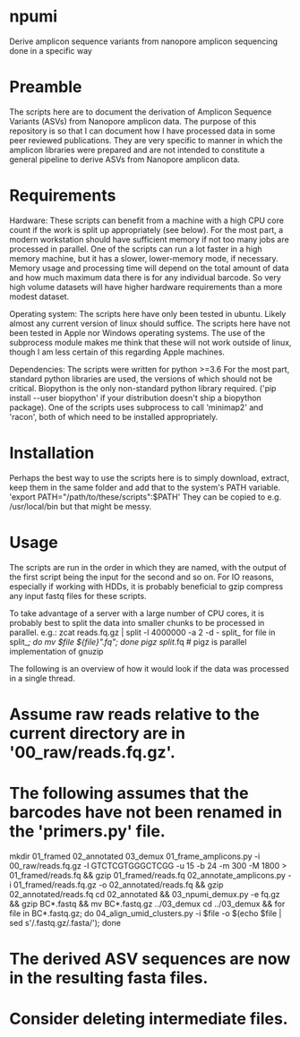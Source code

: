 # npumi
Derive amplicon sequence variants from nanopore amplicon sequencing done in a specific way

# Preamble
The scripts here are to document the derivation of Amplicon Sequence Variants (ASVs) from Nanopore amplicon data. The purpose of this repository is so that I can document how I have processed data in some peer reviewed publications. They are very specific to manner in which the amplicon libraries were prepared and are not intended to constitute a general pipeline to derive ASVs from Nanopore amplicon data.

# Requirements
Hardware: These scripts can benefit from a machine with a high CPU core count if the work is split up appropriately (see below).
          For the most part, a modern workstation should have sufficient memory if not too many jobs are processed in parallel.
          One of the scripts can run a lot faster in a high memory machine, but it has a slower, lower-memory mode, if necessary.
          Memory usage and processing time will depend on the total amount of data and how much maximum data there is for any individual barcode. So very high volume datasets will have higher hardware requirements than a more modest dataset.

Operating system: The scripts here have only been tested in ubuntu. Likely almost any current version of linux should suffice.
                  The scripts here have not been tested in Apple nor Windows operating systems. The use of the subprocess module makes me think that these will not work outside of linux, though I am less certain of this regarding Apple machines.

Dependencies: The scripts were written for python >=3.6
              For the most part, standard python libraries are used, the versions of which should not be critical.
              Biopython is the only non-standard python library required. ('pip install --user biopython' if your distribution doesn't ship a biopython package).
              One of the scripts uses subprocess to call 'minimap2' and 'racon', both of which need to be installed appropriately.
        

# Installation
Perhaps the best way to use the scripts here is to simply download, extract, keep them in the same folder and add that to the system's PATH variable. 'export PATH="/path/to/these/scripts":$PATH'
They can be copied to e.g. /usr/local/bin but that might be messy.


# Usage
The scripts are run in the order in which they are named, with the output of the first script being the input for the second and so on. For IO reasons, especially if working with HDDs, it is probably beneficial to gzip compress any input fastq files for these scripts.

To take advantage of a server with a large number of CPU cores, it is probably best to split the data into smaller chunks to be processed in parallel. e.g.:
zcat reads.fq.gz | split -l 4000000 -a 2 -d - split_
for file in split_*; do mv $file ${file}".fq"; done
pigz split*.fq # pigz is parallel implementation of gnuzip

The following is an overview of how it would look if the data was processed in a single thread.
 # Assume raw reads relative to the current directory are in '00_raw/reads.fq.gz'.
 # The following assumes that the barcodes have not been renamed in the 'primers.py' file.
mkdir 01_framed 02_annotated 03_demux
01_frame_amplicons.py -i 00_raw/reads.fq.gz -l GTCTCGTGGGCTCGG -u 15 -b 24 -m 300 -M 1800 > 01_framed/reads.fq && gzip 01_framed/reads.fq
02_annotate_amplicons.py -i 01_framed/reads.fq.gz -o 02_annotated/reads.fq && gzip 02_annotated/reads.fq
cd 02_annotated && 03_npumi_demux.py -e fq.gz && gzip BC*.fastq && mv BC*.fastq.gz ../03_demux
cd ../03_demux && for file in BC*.fastq.gz; do 04_align_umid_clusters.py -i $file -o $(echo $file | sed s'/\.fastq\.gz/\.fasta/'); done
 # The derived ASV sequences are now in the resulting fasta files.
 # Consider deleting intermediate files.
